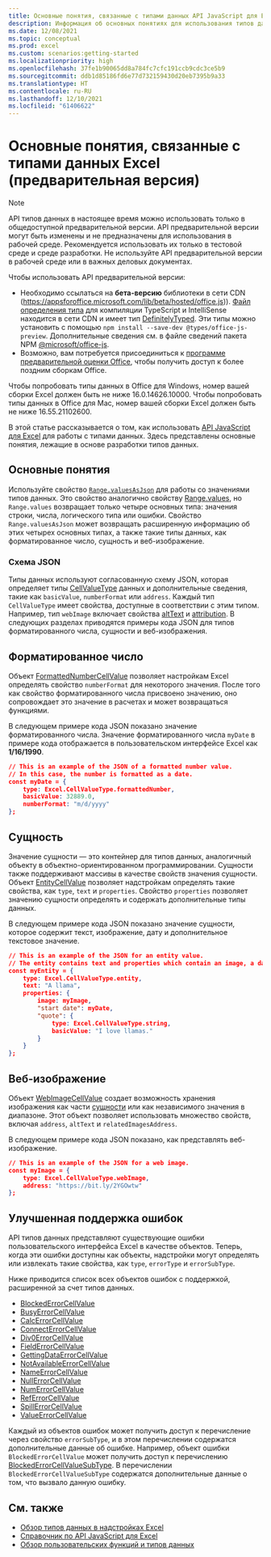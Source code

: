 ```yaml
---
title: Основные понятия, связанные с типами данных API JavaScript для Excel
description: Информация об основных понятиях для использования типов данных Excel в надстройках Office.
ms.date: 12/08/2021
ms.topic: conceptual
ms.prod: excel
ms.custom: scenarios:getting-started
ms.localizationpriority: high
ms.openlocfilehash: 37fe1b90065dd8a784fc7cfc191ccb9cdc3ce5b9
ms.sourcegitcommit: ddb1d85186fd6e77d732159430d20eb7395b9a33
ms.translationtype: HT
ms.contentlocale: ru-RU
ms.lasthandoff: 12/10/2021
ms.locfileid: "61406622"
---
```

# <a name="excel-data-types-core-concepts-preview"></a>Основные понятия, связанные с типами данных Excel (предварительная версия)

> [!NOTE]
> API типов данных в настоящее время можно использовать только в общедоступной предварительной версии. API предварительной версии могут быть изменены и не предназначены для использования в рабочей среде. Рекомендуется использовать их только в тестовой среде и среде разработки. Не используйте API предварительной версии в рабочей среде или в важных деловых документах.
>
> Чтобы использовать API предварительной версии:
>
> - Необходимо ссылаться на **бета-версию** библиотеки в сети CDN (https://appsforoffice.microsoft.com/lib/beta/hosted/office.js)). [Файл определения типа](https://appsforoffice.microsoft.com/lib/beta/hosted/office.d.ts) для компиляции TypeScript и IntelliSense находится в сети CDN и имеет тип [DefinitelyTyped](https://raw.githubusercontent.com/DefinitelyTyped/DefinitelyTyped/master/types/office-js-preview/index.d.ts). Эти типы можно установить с помощью `npm install --save-dev @types/office-js-preview`. Дополнительные сведения см. в файле сведений пакета NPM [@microsoft/office-js](https://www.npmjs.com/package/@microsoft/office-js).
> - Возможно, вам потребуется присоединиться к [программе предварительной оценки Office](https://insider.office.com), чтобы получить доступ к более поздним сборкам Office.
>
> Чтобы попробовать типы данных в Office для Windows, номер вашей сборки Excel должен быть не ниже 16.0.14626.10000. Чтобы попробовать типы данных в Office для Mac, номер вашей сборки Excel должен быть не ниже 16.55.21102600.

В этой статье рассказывается о том, как использовать [API JavaScript для Excel](../reference/overview/excel-add-ins-reference-overview.md) для работы с типами данных. Здесь представлены основные понятия, лежащие в основе разработки типов данных.

## <a name="core-concepts"></a>Основные понятия

Используйте свойство [`Range.valuesAsJson`](/javascript/api/excel/excel.range#valuesAsJson) для работы со значениями типов данных. Это свойство аналогично свойству [Range.values](/javascript/api/excel/excel.range#values), но `Range.values` возвращает только четыре основных типа: значения строки, числа, логического типа или ошибки. Свойство `Range.valuesAsJson` может возвращать расширенную информацию об этих четырех основных типах, а также такие типы данных, как форматированное число, сущность и веб-изображение.

### <a name="json-schema"></a>Схема JSON

Типы данных используют согласованную схему JSON, которая определяет типы [CellValueType](/javascript/api/excel/excel.cellvaluetype) данных и дополнительные сведения, такие как `basicValue`, `numberFormat` или `address`. Каждый тип `CellValueType` имеет свойства, доступные в соответствии с этим типом. Например, тип `webImage` включает свойства [altText](/javascript/api/excel/excel.webimagecellvalue#altText) и [attribution](/javascript/api/excel/excel.webimagecellvalue#attribution). В следующих разделах приводятся примеры кода JSON для типов форматированного числа, сущности и веб-изображения.

## <a name="formatted-number-values"></a>Форматированное число

Объект [FormattedNumberCellValue](/javascript/api/excel/excel.formattednumbercellvalue) позволяет настройкам Excel определять свойство `numberFormat` для некоторого значения. После того как свойство форматированного числа присвоено значению, оно сопровождает это значение в расчетах и может возвращаться функциями.

В следующем примере кода JSON показано значение форматированного числа. Значение форматированного числа `myDate` в примере кода отображается в пользовательском интерфейсе Excel как **1/16/1990**.

```json
// This is an example of the JSON of a formatted number value.
// In this case, the number is formatted as a date.
const myDate = {
    type: Excel.CellValueType.formattedNumber,
    basicValue: 32889.0,
    numberFormat: "m/d/yyyy"
};
```

## <a name="entity-values"></a>Сущность

Значение сущности — это контейнер для типов данных, аналогичный объекту в объектно-ориентированном программировании. Сущности также поддерживают массивы в качестве свойств значения сущности. Объект [EntityCellValue](/javascript/api/excel/excel.entitycellvalue) позволяет надстройкам определять такие свойства, как `type`, `text` и `properties`. Свойство `properties` позволяет значению сущности определять и содержать дополнительные типы данных.

В следующем примере кода JSON показано значение сущности, которое содержит текст, изображение, дату и дополнительное текстовое значение.

```json
// This is an example of the JSON for an entity value.
// The entity contains text and properties which contain an image, a date, and another text value.
const myEntity = {
    type: Excel.CellValueType.entity,
    text: "A llama",
    properties: {
        image: myImage,
        "start date": myDate,
        "quote": {
            type: Excel.CellValueType.string,
            basicValue: "I love llamas."
        }
    }
};
```

## <a name="web-image-values"></a>Веб-изображение

Объект [WebImageCellValue](/javascript/api/excel/excel.webimagecellvalue) создает возможность хранения изображения как части [сущности](#entity-values) или как независимого значения в диапазоне. Этот объект позволяет использовать множество свойств, включая `address`, `altText` и `relatedImagesAddress`.

В следующем примере кода JSON показано, как представлять веб-изображение.

```json
// This is an example of the JSON for a web image.
const myImage = {
    type: Excel.CellValueType.webImage,
    address: "https://bit.ly/2YGOwtw"
};
```

## <a name="improved-error-support"></a>Улучшенная поддержка ошибок

API типов данных представляют существующие ошибки пользовательского интерфейса Excel в качестве объектов. Теперь, когда эти ошибки доступны как объекты, надстройки могут определять или извлекать такие свойства, как `type`, `errorType` и `errorSubType`.

Ниже приводится список всех объектов ошибок с поддержкой, расширенной за счет типов данных.

- [BlockedErrorCellValue](/javascript/api/excel/excel.blockederrorcellvalue)
- [BusyErrorCellValue](/javascript/api/excel/excel.busyerrorcellvalue)
- [CalcErrorCellValue](/javascript/api/excel/excel.calcerrorcellvalue)
- [ConnectErrorCellValue](/javascript/api/excel/excel.connecterrorcellvalue)
- [Div0ErrorCellValue](/javascript/api/excel/excel.div0errorcellvalue)
- [FieldErrorCellValue](/javascript/api/excel/excel.fielderrorcellvalue)
- [GettingDataErrorCellValue](/javascript/api/excel/excel.gettingdataerrorcellvalue)
- [NotAvailableErrorCellValue](/javascript/api/excel/excel.notavailableerrorcellvalue)
- [NameErrorCellValue](/javascript/api/excel/excel.nameerrorcellvalue)
- [NullErrorCellValue](/javascript/api/excel/excel.nullerrorcellvalue)
- [NumErrorCellValue](/javascript/api/excel/excel.numerrorcellvalue)
- [RefErrorCellValue](/javascript/api/excel/excel.referrorcellvalue)
- [SpillErrorCellValue](/javascript/api/excel/excel.spillerrorcellvalue)
- [ValueErrorCellValue](/javascript/api/excel/excel.valueerrorcellvalue)

Каждый из объектов ошибок может получить доступ к перечисление через свойство `errorSubType`, и в этом перечислении содержатся дополнительные данные об ошибке. Например, объект ошибки `BlockedErrorCellValue` может получить доступ к перечислению [BlockedErrorCellValueSubType](/javascript/api/excel/excel.blockederrorcellvaluesubtype). В перечислении `BlockedErrorCellValueSubType` содержатся дополнительные данные о том, что вызвало данную ошибку.

## <a name="see-also"></a>См. также

- [Обзор типов данных в надстройках Excel](excel-data-types-overview.md)
- [Справочник по API JavaScript для Excel](../reference/overview/excel-add-ins-reference-overview.md)
- [Обзор пользовательских функций и типов данных](custom-functions-data-types-overview.md)